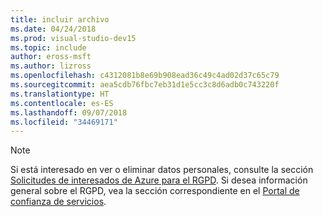 ```yaml
---
title: incluir archivo
ms.date: 04/24/2018
ms.prod: visual-studio-dev15
ms.topic: include
author: eross-msft
ms.author: lizross
ms.openlocfilehash: c4312081b8e69b908ead36c49c4ad02d37c65c79
ms.sourcegitcommit: aea5cdb76fbc7eb31d1e5cc3c8d6adb0c743220f
ms.translationtype: HT
ms.contentlocale: es-ES
ms.lasthandoff: 09/07/2018
ms.locfileid: "34469171"
---
```

> [!NOTE]
> Si está interesado en ver o eliminar datos personales, consulte la sección [Solicitudes de interesados de Azure para el RGPD](/microsoft-365/compliance/gdpr-dsr-azure). Si desea información general sobre el RGPD, vea la sección correspondiente en el [Portal de confianza de servicios](https://servicetrust.microsoft.com/ViewPage/GDPRGetStarted).

[//]: # (22/5/2018: Aunque este archivo pueda estar huérfano, no lo elimine.)